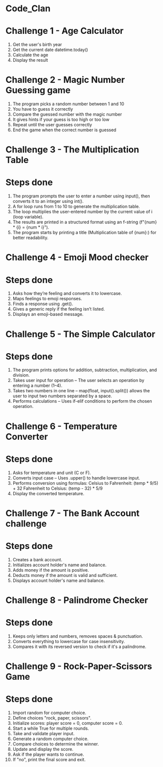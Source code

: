 # Code_Clan
# Challenge 1 - Age Calculator
1. Get the user's birth year
2. Get the current date datetime.today()
3. Calculate the age
4. Display the result
 
# Challenge 2 - Magic Number Guessing game
1. The program picks a random number between 1 and 10
2. You have to guess it correctly
3. Compare the guessed number with the magic number
4. It gives hints if your guess is too high or too low
5. Repeat until the user guesses correctly
6. End the game when the correct number is guessed


# Challenge 3 - The Multiplication Table

# Steps done
1. The program prompts the user to enter a number using input(), then converts it to an integer using int().
2. A for loop runs from 1 to 10 to generate the multiplication table.
3. The loop multiplies the user-entered number by the current value of i (loop variable).
4. The results are printed in a structured format using an f-string (f"{num} * {i} = {num * i}").
5. The program starts by printing a title (Multiplication table of {num}:) for better readability.


# Challenge 4 - Emoji Mood checker

# Steps done
1. Asks how they’re feeling and converts it to lowercase.
2. Maps feelings to emoji responses.
3. Finds a response using .get().
4. Gives a generic reply if the feeling isn’t listed.
5. Displays an emoji-based message.


# Challenge 5 - The Simple Calculator

# Steps done
1. The program prints options for addition, subtraction, multiplication, and division.
2. Takes user input for operation – The user selects an operation by entering a number (1–4).
3. Takes two numbers in one line – map(float, input().split()) allows the user to input two numbers separated by a space.
4. Performs calculations – Uses if-elif conditions to perform the chosen operation.


# Challenge 6 - Temperature Converter

# Steps done
1. Asks for temperature and unit (C or F).
2. Converts input case – Uses .upper() to handle lowercase input.
3. Performs conversion using formulas:
   Celsius to Fahrenheit: (temp * 9/5) + 32
   Fahrenheit to Celsius: (temp - 32) * 5/9
4. Display the converted temperature.


# Challenge 7 - The Bank Account challenge

# Steps done
1. Creates a bank account.
2. Initializes account holder's name and balance.
3. Adds money if the amount is positive.
4. Deducts money if the amount is valid and sufficient.
5. Displays account holder's name and balance.


# Challenge 8 - Palindrome Checker

# Steps done
1. Keeps only letters and numbers, removes spaces & punctuation.
2. Converts everything to lowercase for case insensitivity.
3. Compares it with its reversed version to check if it's a palindrome.



# Challenge 9 - Rock-Paper-Scissors Game

# Steps done
1. Import random for computer choice.
2. Define choices "rock, paper, scissors".
3. Initialize scores: player score = 0, computer score = 0.
4. Start a while True for multiple rounds.
5. Take and validate player input.
6. Generate a random computer choice.
7. Compare choices to determine the winner.
8. Update and display the score.
9. Ask if the player wants to continue.
10. If "no", print the final score and exit.

   
